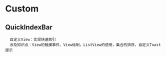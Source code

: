 # Custom

## QuickIndexBar

      自定义View：实现快速索引
      涉及知识点：View的触摸事件、View绘制，ListView的使用，集合的排序，自定义Toast提示

